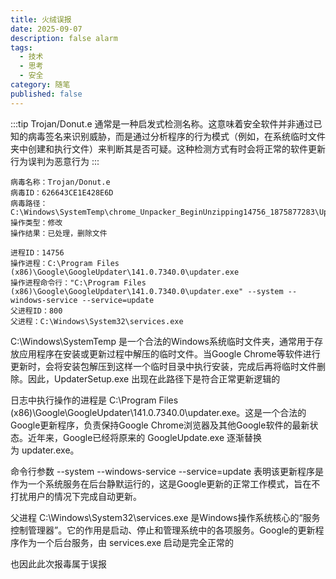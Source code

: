 ```yaml
---
title: 火绒误报
date: 2025-09-07
description: false alarm
tags:
  - 技术
  - 思考
  - 安全
category: 随笔
published: false
---
```



:::tip
Trojan/Donut.e 通常是一种启发式检测名称。这意味着安全软件并非通过已知的病毒签名来识别威胁，而是通过分析程序的行为模式（例如，在系统临时文件夹中创建和执行文件）来判断其是否可疑。这种检测方式有时会将正常的软件更新行为误判为恶意行为
:::

```
病毒名称：Trojan/Donut.e
病毒ID：626643CE1E428E6D
病毒路径：C:\Windows\SystemTemp\chrome_Unpacker_BeginUnzipping14756_1875877283\UpdaterSetup.exe
操作类型：修改 
操作结果：已处理，删除文件

进程ID：14756
操作进程：C:\Program Files (x86)\Google\GoogleUpdater\141.0.7340.0\updater.exe
操作进程命令行："C:\Program Files (x86)\Google\GoogleUpdater\141.0.7340.0\updater.exe" --system --windows-service --service=update
父进程ID：800
父进程：C:\Windows\System32\services.exe
```

C:\Windows\SystemTemp 是一个合法的Windows系统临时文件夹，通常用于存放应用程序在安装或更新过程中解压的临时文件。当Google Chrome等软件进行更新时，会将安装包解压到这样一个临时目录中执行安装，完成后再将临时文件删除。因此，UpdaterSetup.exe 出现在此路径下是符合正常更新逻辑的

日志中执行操作的进程是 C:\Program Files (x86)\Google\GoogleUpdater\141.0.7340.0\updater.exe。这是一个合法的Google更新程序，负责保持Google Chrome浏览器及其他Google软件的最新状态。近年来，Google已经将原来的 GoogleUpdate.exe 逐渐替换为 updater.exe。

命令行参数 --system --windows-service --service=update 表明该更新程序是作为一个系统服务在后台静默运行的，这是Google更新的正常工作模式，旨在不打扰用户的情况下完成自动更新。

父进程 C:\Windows\System32\services.exe 是Windows操作系统核心的“服务控制管理器”。它的作用是启动、停止和管理系统中的各项服务。Google的更新程序作为一个后台服务，由 services.exe 启动是完全正常的

也因此此次报毒属于误报
